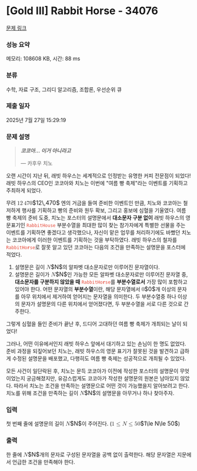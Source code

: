 # [Gold III] Rabbit Horse - 34076 

[문제 링크](https://www.acmicpc.net/problem/34076) 

### 성능 요약

메모리: 108608 KB, 시간: 88 ms

### 분류

수학, 자료 구조, 그리디 알고리즘, 조합론, 우선순위 큐

### 제출 일자

2025년 7월 27일 15:29:19

### 문제 설명

<blockquote>
<p><b><i>코코아... 이거 아니라고</i></b></p>

<p>    — 카후우 치노</p>
</blockquote>

<p>오랜 시간이 지난 뒤, 래빗 하우스는 세계적으로 인정받는 유명한 커피 전문점이 되었다! 래빗 하우스의 CEO인 코코아와 치노는 이번에 "여름 빵 축제"라는 이벤트를 기획하고 주최하게 되었다.</p>

<p>무려 <mjx-container class="MathJax" jax="CHTML" style="font-size: 111.4%; position: relative;"><mjx-math class="MJX-TEX" aria-hidden="true"><mjx-mn class="mjx-n"><mjx-c class="mjx-c31"></mjx-c><mjx-c class="mjx-c32"></mjx-c></mjx-mn><mjx-mstyle><mjx-mspace style="width: 0.167em;"></mjx-mspace></mjx-mstyle><mjx-mn class="mjx-n"><mjx-c class="mjx-c34"></mjx-c><mjx-c class="mjx-c37"></mjx-c><mjx-c class="mjx-c30"></mjx-c></mjx-mn></mjx-math><mjx-assistive-mml unselectable="on" display="inline"><math xmlns="http://www.w3.org/1998/Math/MathML"><mn>12</mn><mstyle scriptlevel="0"><mspace width="0.167em"></mspace></mstyle><mn>470</mn></math></mjx-assistive-mml><span aria-hidden="true" class="no-mathjax mjx-copytext">$12\,470$</span></mjx-container> 엔의 거금을 들여 준비한 이벤트인 만큼, 치노와 코코아는 철저하게 행사를 기획하고 빵의 준비와 원두 확보, 그리고 홍보에 심혈을 기울였다. 여름 빵 축제의 준비 도중, 치노는 포스터의 설명문에서 <strong>대소문자 구분 없이</strong> 래빗 하우스의 영문표기인 <span style="color:#e74c3c;"><code>RabbitHouse</code></span> 부분수열을 최대한 많이 찾는 참가자에게 특별한 선물을 주는 이벤트를 기획하면 좋겠다고 생각했으나, 자신이 맡은 업무를 처리하기에도 바빴던 치노는 코코아에게 이러한 이벤트를 기획하는 것을 부탁하였다. 래빗 하우스의 철자를 <span style="color:#e74c3c;"><code>RabbitHo<strong>r</strong>se</code></span>로 잘못 알고 있던 코코아는 다음의 조건을 만족하는 설명문을 포스터에 적었다.</p>

<ol>
	<li>설명문은 길이 <mjx-container class="MathJax" jax="CHTML" style="font-size: 111.4%; position: relative;"><mjx-math class="MJX-TEX" aria-hidden="true"><mjx-mi class="mjx-i"><mjx-c class="mjx-c1D441 TEX-I"></mjx-c></mjx-mi></mjx-math><mjx-assistive-mml unselectable="on" display="inline"><math xmlns="http://www.w3.org/1998/Math/MathML"><mi>N</mi></math></mjx-assistive-mml><span aria-hidden="true" class="no-mathjax mjx-copytext">$N$</span></mjx-container>의 알파벳 대소문자로만 이루어진 문자열이다.</li>
	<li>설명문은 길이가 <mjx-container class="MathJax" jax="CHTML" style="font-size: 111.4%; position: relative;"><mjx-math class="MJX-TEX" aria-hidden="true"><mjx-mi class="mjx-i"><mjx-c class="mjx-c1D441 TEX-I"></mjx-c></mjx-mi></mjx-math><mjx-assistive-mml unselectable="on" display="inline"><math xmlns="http://www.w3.org/1998/Math/MathML"><mi>N</mi></math></mjx-assistive-mml><span aria-hidden="true" class="no-mathjax mjx-copytext">$N$</span></mjx-container>인 가능한 모든 알파벳 대소문자로만 이루어진 문자열 중, <strong>대소문자를 구분하지 않았을 때</strong> <span style="color:#e74c3c;"><code>RabbitHo<strong>r</strong>se</code></span>를 <strong>부분수열로서</strong> 가장 많이 포함하고 있어야 한다. 어떤 문자열의 <strong>부분수열</strong>이란, 해당 문자열에서 <mjx-container class="MathJax" jax="CHTML" style="font-size: 111.4%; position: relative;"><mjx-math class="MJX-TEX" aria-hidden="true"><mjx-mn class="mjx-n"><mjx-c class="mjx-c30"></mjx-c></mjx-mn></mjx-math><mjx-assistive-mml unselectable="on" display="inline"><math xmlns="http://www.w3.org/1998/Math/MathML"><mn>0</mn></math></mjx-assistive-mml><span aria-hidden="true" class="no-mathjax mjx-copytext">$0$</span></mjx-container>개 이상의 문자를 아무 위치에서 제거하여 얻어지는 문자열을 의미한다. 두 부분수열중 하나 이상의 문자가 설명문의 다른 위치에서 얻어졌다면, 두 부분수열을 서로 다른 것으로 간주한다.</li>
</ol>

<p>그렇게 심혈을 들인 준비가 끝난 후, 드디어 고대하던 여름 빵 축제가 개최되는 날이 되었다!</p>

<p>그러나, 어떤 이유에서인지 래빗 하우스 앞에서 대기하고 있는 손님이 한 명도 없었다. 준비 과정을 되짚어보던 치노는, 래빗 하우스의 영문 표기가 잘못된 것을 발견하고 급하게 수정된 설명문을 배포했고, 다행히도 여름 빵 축제는 성공적으로 개최될 수 있었다.</p>

<p>모든 사건이 일단락된 후, 치노는 문득 코코아가 이전에 작성한 포스터의 설명문이 무엇이었는지 궁금해졌지만, 유감스럽게도 코코아가 작성한 설명문의 원본은 남아있지 않았다. 따라서 치노는 조건을 만족하는 설명문으로 어떤 것이 가능했을지 알아보려고 한다. 치노를 위해 조건을 만족하는 길이 <mjx-container class="MathJax" jax="CHTML" style="font-size: 111.4%; position: relative;"><mjx-math class="MJX-TEX" aria-hidden="true"><mjx-mi class="mjx-i"><mjx-c class="mjx-c1D441 TEX-I"></mjx-c></mjx-mi></mjx-math><mjx-assistive-mml unselectable="on" display="inline"><math xmlns="http://www.w3.org/1998/Math/MathML"><mi>N</mi></math></mjx-assistive-mml><span aria-hidden="true" class="no-mathjax mjx-copytext">$N$</span></mjx-container>의 설명문을 아무거나 하나 찾아주자.</p>

### 입력 

 <p>첫 번째 줄에 설명문의 길이 <mjx-container class="MathJax" jax="CHTML" style="font-size: 111.4%; position: relative;"><mjx-math class="MJX-TEX" aria-hidden="true"><mjx-mi class="mjx-i"><mjx-c class="mjx-c1D441 TEX-I"></mjx-c></mjx-mi></mjx-math><mjx-assistive-mml unselectable="on" display="inline"><math xmlns="http://www.w3.org/1998/Math/MathML"><mi>N</mi></math></mjx-assistive-mml><span aria-hidden="true" class="no-mathjax mjx-copytext">$N$</span></mjx-container>이 주어진다. (<mjx-container class="MathJax" jax="CHTML" style="font-size: 111.4%; position: relative;"><mjx-math class="MJX-TEX" aria-hidden="true"><mjx-mn class="mjx-n"><mjx-c class="mjx-c31"></mjx-c></mjx-mn><mjx-mo class="mjx-n" space="4"><mjx-c class="mjx-c2264"></mjx-c></mjx-mo><mjx-mi class="mjx-i" space="4"><mjx-c class="mjx-c1D441 TEX-I"></mjx-c></mjx-mi><mjx-mo class="mjx-n" space="4"><mjx-c class="mjx-c2264"></mjx-c></mjx-mo><mjx-mn class="mjx-n" space="4"><mjx-c class="mjx-c35"></mjx-c><mjx-c class="mjx-c30"></mjx-c></mjx-mn></mjx-math><mjx-assistive-mml unselectable="on" display="inline"><math xmlns="http://www.w3.org/1998/Math/MathML"><mn>1</mn><mo>≤</mo><mi>N</mi><mo>≤</mo><mn>50</mn></math></mjx-assistive-mml><span aria-hidden="true" class="no-mathjax mjx-copytext">$1\le N\le 50$</span></mjx-container>)</p>

### 출력 

 <p>한 줄에 <mjx-container class="MathJax" jax="CHTML" style="font-size: 111.4%; position: relative;"><mjx-math class="MJX-TEX" aria-hidden="true"><mjx-mi class="mjx-i"><mjx-c class="mjx-c1D441 TEX-I"></mjx-c></mjx-mi></mjx-math><mjx-assistive-mml unselectable="on" display="inline"><math xmlns="http://www.w3.org/1998/Math/MathML"><mi>N</mi></math></mjx-assistive-mml><span aria-hidden="true" class="no-mathjax mjx-copytext">$N$</span></mjx-container>개의 문자로 구성된 문자열을 공백 없이 출력한다. 해당 문자열은 지문에서 언급한 조건을 만족해야 한다.</p>

